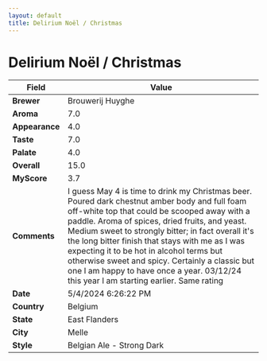 ```yaml
---
layout: default
title: Delirium Noël / Christmas 
---
```


# Delirium Noël / Christmas 

| Field         | Value                                                                                                   |
|---------------|---------------------------------------------------------------------------------------------------------|
| **Brewer**    | Brouwerij Huyghe                                                                                        |
| **Aroma**     | 7.0                                                                                         |
| **Appearance**| 4.0                                                                                    |
| **Taste**     | 7.0                                                                                         |
| **Palate**    | 4.0                                                                                        |
| **Overall**   | 15.0                                                                                       |
| **MyScore**   | 3.7                                                                                       |
| **Comments**  | I guess May 4 is time to drink my Christmas beer. Poured dark chestnut amber body and full foam off-white top that could be scooped away with a paddle. Aroma of spices, dried fruits, and yeast. Medium sweet to strongly bitter; in fact overall it's the long bitter finish that stays with me as I was expecting it to be hot in alcohol terms but otherwise sweet and spicy. Certainly a classic but one I am happy to have once a year. 03/12/24 this year I  am starting earlier. Same rating                                                                                       |
| **Date**      | 5/4/2024 6:26:22 PM                                                                                          |
| **Country**   | Belgium                                                                                       |
| **State**     | East Flanders                                                                                         |
| **City**      | Melle                                                                                          |
| **Style**     | Belgian Ale - Strong Dark                                                                                         |
